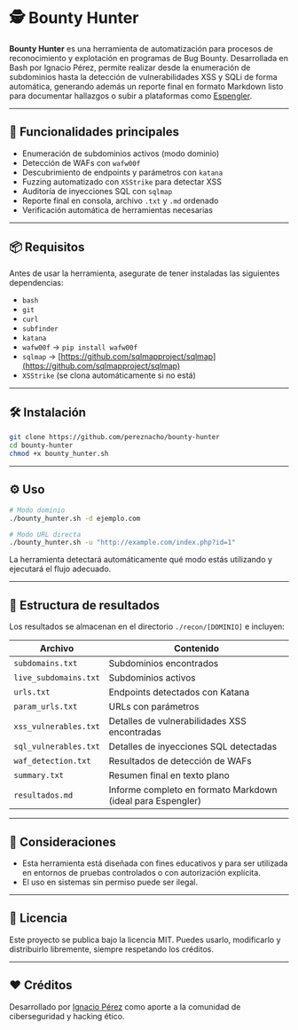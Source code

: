 # 🕵️ Bounty Hunter

**Bounty Hunter** es una herramienta de automatización para procesos de reconocimiento y explotación en programas de Bug Bounty. Desarrollada en Bash por Ignacio Pérez, permite realizar desde la enumeración de subdominios hasta la detección de vulnerabilidades XSS y SQLi de forma automática, generando además un reporte final en formato Markdown listo para documentar hallazgos o subir a plataformas como [Espengler](https://github.com/pereznacho/espengler).

---

## 🚀 Funcionalidades principales

* Enumeración de subdominios activos (modo dominio)
* Detección de WAFs con `wafw00f`
* Descubrimiento de endpoints y parámetros con `katana`
* Fuzzing automatizado con `XSStrike` para detectar XSS
* Auditoría de inyecciones SQL con `sqlmap`
* Reporte final en consola, archivo `.txt` y `.md` ordenado
* Verificación automática de herramientas necesarias

---

## 📦 Requisitos

Antes de usar la herramienta, asegurate de tener instaladas las siguientes dependencias:

* `bash`
* `git`
* `curl`
* `subfinder`
* `katana`
* `wafw00f` → `pip install wafw00f`
* `sqlmap` → [https://github.com/sqlmapproject/sqlmap](https://github.com/sqlmapproject/sqlmap)
* `XSStrike` (se clona automáticamente si no está)

---

## 🛠️ Instalación

```bash
git clone https://github.com/pereznacho/bounty-hunter
cd bounty-hunter
chmod +x bounty_hunter.sh
```

---

## ⚙️ Uso

```bash
# Modo dominio
./bounty_hunter.sh -d ejemplo.com

# Modo URL directa
./bounty_hunter.sh -u "http://example.com/index.php?id=1"
```

La herramienta detectará automáticamente qué modo estás utilizando y ejecutará el flujo adecuado.

---

## 📁 Estructura de resultados

Los resultados se almacenan en el directorio `./recon/[DOMINIO]` e incluyen:

| Archivo               | Contenido                                                   |
| --------------------- | ----------------------------------------------------------- |
| `subdomains.txt`      | Subdominios encontrados                                     |
| `live_subdomains.txt` | Subdominios activos                                         |
| `urls.txt`            | Endpoints detectados con Katana                             |
| `param_urls.txt`      | URLs con parámetros                                         |
| `xss_vulnerables.txt` | Detalles de vulnerabilidades XSS encontradas                |
| `sql_vulnerables.txt` | Detalles de inyecciones SQL detectadas                      |
| `waf_detection.txt`   | Resultados de detección de WAFs                             |
| `summary.txt`         | Resumen final en texto plano                                |
| `resultados.md`       | Informe completo en formato Markdown (ideal para Espengler) |

---

## 🧠 Consideraciones

* Esta herramienta está diseñada con fines educativos y para ser utilizada en entornos de pruebas controlados o con autorización explícita.
* El uso en sistemas sin permiso puede ser ilegal.

---

## 📜 Licencia

Este proyecto se publica bajo la licencia MIT. Puedes usarlo, modificarlo y distribuirlo libremente, siempre respetando los créditos.

---

## ❤️ Créditos

Desarrollado por [Ignacio Pérez](https://github.com/[TU_USUARIO]) como aporte a la comunidad de ciberseguridad y hacking ético.
